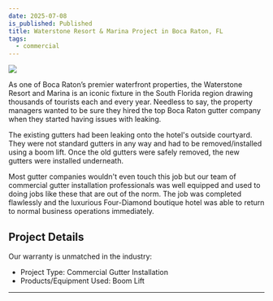 ```yaml
---
date: 2025-07-08
is_published: Published
title: Waterstone Resort & Marina Project in Boca Raton, FL
tags:
  - commercial
---
```

![](media/seamless-gutters-boca-raton-fl-new-pics1.jpg)

As one of Boca Raton’s premier waterfront properties, the Waterstone Resort and Marina is an iconic fixture in the South Florida region drawing thousands of tourists each and every year. Needless to say, the property managers wanted to be sure they hired the top Boca Raton gutter company when they started having issues with leaking.

The existing gutters had been leaking onto the hotel's outside courtyard. They were not standard gutters in any way and had to be removed/installed using a boom lift. Once the old gutters were safely removed, the new gutters were installed underneath.

Most gutter companies wouldn't even touch this job but our team of commercial gutter installation professionals was well equipped and used to doing jobs like these that are out of the norm. The job was completed flawlessly and the luxurious Four-Diamond boutique hotel was able to return to normal business operations immediately.

## Project Details

Our warranty is unmatched in the industry:

*   Project Type: Commercial Gutter Installation
*   Products/Equipment Used: Boom Lift

* * *